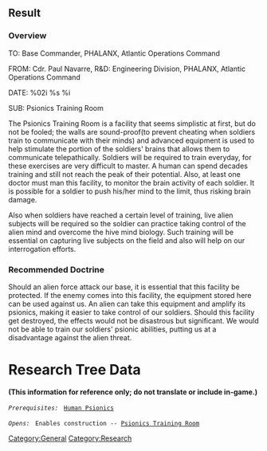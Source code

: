 ## Result

### Overview

TO: Base Commander, PHALANX, Atlantic Operations Command

FROM: Cdr. Paul Navarre, R&D: Engineering Division, PHALANX, Atlantic
Operations Command

DATE: %02i %s %i

SUB: Psionics Training Room

The Psionics Training Room is a facility that seems simplistic at first,
but do not be fooled; the walls are sound-proof(to prevent cheating when
soldiers train to communicate with their minds) and advanced equipment
is used to help stimulate the portion of the soldiers' brains that
allows them to communicate telepathically. Soldiers will be required to
train everyday, for these exercises are very difficult to master. A
human can spend decades training and still not reach the peak of their
potential. Also, at least one doctor must man this facility, to monitor
the brain activity of each soldier. It is possible for a soldier to push
his/her mind to the limit, thus risking brain damage.

Also when soldiers have reached a certain level of training, live alien
subjects will be required so the soldier can practice taking control of
the alien mind and overcome the hive mind biology. Such training will be
essential on capturing live subjects on the field and also will help on
our interrogation efforts.

### Recommended Doctrine

Should an alien force attack our base, it is essential that this
facility be protected. If the enemy comes into this facility, the
equipment stored here can be used against us. An alien can take this
equipment and amplify its psionics, making it easier to take control of
our soldiers. Should this facility get destroyed, the effects would not
be disastrous but significant. We would not be able to train our
soldiers' psionic abilities, putting us at a disadvantage against the
alien threat.

# Research Tree Data

**(This information for reference only; do not translate or include
in-game.)**

*`Prerequisites:`*
` `[`Human Psionics`](Research/Human_Psionics "wikilink")

*`Opens:`*
` Enables construction -- `[`Psionics Training Room`](Base_Facilities/Psionics_Training_Room "wikilink")

[Category:General](Category:General "wikilink")
[Category:Research](Category:Research "wikilink")